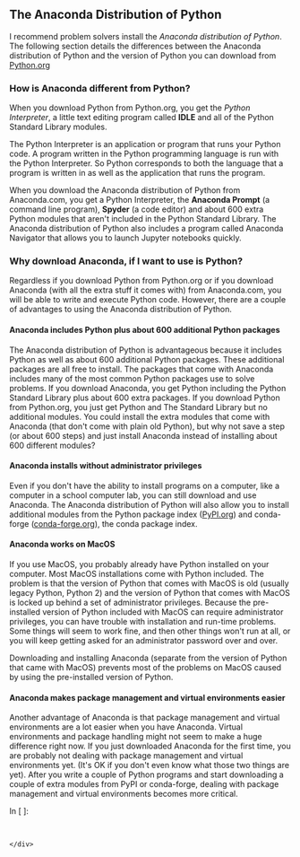 
## The Anaconda Distribution of Python
I recommend problem solvers install the _Anaconda distribution of Python_. The following section details the differences between the Anaconda distribution of Python and the version of Python you can download from [Python.org](https://python.org)
### How is Anaconda different from Python?

When you download Python from Python.org, you get the _Python Interpreter_, a little text editing program called **IDLE** and all of the Python Standard Library modules. 

The Python Interpreter is an application or program that runs your Python code. A program written in the Python programming language is run with the Python Interpreter. So Python corresponds to both the language that a program is written in as well as the application that runs the program.

When you download the Anaconda distribution of Python from Anaconda.com, you get a Python Interpreter, the **Anaconda Prompt** (a command line program), **Spyder** (a code editor) and about 600 extra Python modules that aren't included in the Python Standard Library. The Anaconda distribution of Python also includes a program called Anaconda Navigator that allows you to launch Jupyter notebooks quickly.
### Why download Anaconda, if I want to use is Python?

Regardless if you download Python from Python.org or if you download Anaconda (with all the extra stuff it comes with) from Anaconda.com, you will be able to write and execute Python code. However, there are a couple of advantages to using the Anaconda distribution of Python.

#### Anaconda includes Python plus about 600 additional Python packages

The Anaconda distribution of Python is advantageous because it includes Python as well as about 600 additional Python packages. These additional packages are all free to install. The packages that come with Anaconda includes many of the most common Python packages use to solve problems. If you download Anaconda, you get Python including the Python Standard Library plus about 600 extra packages. If you download Python from Python.org, you just get Python and The Standard Library but no additional modules. You could install the extra modules that come with Anaconda (that don't come with plain old Python), but why not save a step (or about 600 steps) and just install Anaconda instead of installing about 600 different modules?

#### Anaconda installs without administrator privileges

Even if you don't have the ability to install programs on a computer, like a computer in a school computer lab, you can still download and use Anaconda. The Anaconda distribution of Python will also allow you to install additional modules from the Python package index ([PyPI.org](https://pypi.org/)) and conda-forge ([conda-forge.org](https://conda-forge.org/)), the conda package index.

#### Anaconda works on MacOS

If you use MacOS, you probably already have Python installed on your computer. Most MacOS installations come with Python included. The problem is that the version of Python that comes with MacOS is old (usually legacy Python, Python 2) and the version of Python that comes with MacOS is locked up behind a set of administrator privileges. Because the pre-installed version of Python included with MacOS can require administrator privileges, you can have trouble with installation and run-time problems. Some things will seem to work fine, and then other things won't run at all, or you will keep getting asked for an administrator password over and over. 

Downloading and installing Anaconda (separate from the version of Python that came with MacOS) prevents most of the problems on MacOS caused by using the pre-installed version of Python.

#### Anaconda makes package management and virtual environments easier

Another advantage of Anaconda is that package management and virtual environments are a lot easier when you have Anaconda. Virtual environments and package handling might not seem to make a huge difference right now. If you just downloaded Anaconda for the first time, you are probably not dealing with package management and virtual environments yet. (It's OK if you don't even know what those two things are yet). After you write a couple of Python programs and start downloading a couple of extra modules from PyPI or conda-forge, dealing with package management and virtual environments becomes more critical.
<div class="cell border-box-sizing code_cell rendered">
<div class="input">
<div class="prompt input_prompt">In&nbsp;[&nbsp;]:</div>
<div class="inner_cell">
    <div class="input_area">
<div class=" highlight hl-ipython3"><pre><span></span> 
</pre></div>

    </div>
</div>
</div>

</div>
 

